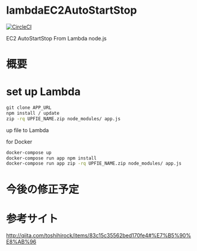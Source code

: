 # lambdaEC2AutoStartStop

[![CircleCI](https://circleci.com/gh/anhtaka/LambdaEc2AutoStartStop/tree/master.svg?style=svg)](https://circleci.com/gh/anhtaka/LambdaEc2AutoStartStop/tree/master)

EC2 AutoStartStop From Lambda node.js

# 概要

# set up Lambda 

```cmd
git clone APP_URL
npm install / update
zip -rq UPFIE_NAME.zip node_modules/ app.js
```
up file to Lambda

for Docker
```cmd
docker-compose up
docker-compose run app npm install
docker-compose run app zip -rq UPFIE_NAME.zip node_modules/ app.js
```


# 今後の修正予定

# 参考サイト
http://qiita.com/toshihirock/items/83c15c35562bed170fe4#%E7%B5%90%E8%AB%96
